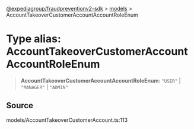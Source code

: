 [@expediagroup/fraudpreventionv2-sdk](../../index.md) > [models](../index.md) > AccountTakeoverCustomerAccountAccountRoleEnum

# Type alias: AccountTakeoverCustomerAccountAccountRoleEnum

> **AccountTakeoverCustomerAccountAccountRoleEnum**: `"USER"` \| `"MANAGER"` \| `"ADMIN"`

## Source

models/AccountTakeoverCustomerAccount.ts:113
